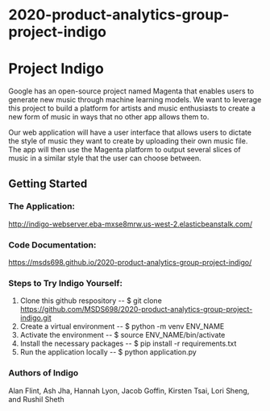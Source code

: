 # 2020-product-analytics-group-project-indigo

# Project Indigo

Google has an open-source project named Magenta that enables users to generate new music through machine learning models. We want to leverage this project to build a platform for artists and music enthusiasts to create a new form of music in ways that no other app allows them to.

Our web application will have a user interface that allows users to dictate the style of music they want to create by uploading their own music file. The app will then use the Magenta platform to output several slices of music in a similar style that the user can choose between.

## Getting Started

### The Application:

http://indigo-webserver.eba-mxse8mrw.us-west-2.elasticbeanstalk.com/

### Code Documentation:

https://msds698.github.io/2020-product-analytics-group-project-indigo/

### Steps to Try Indigo Yourself:
1. Clone this github respository -- $ git clone https://github.com/MSDS698/2020-product-analytics-group-project-indigo.git
2. Create a virtual environment -- $ python -m venv ENV_NAME
3. Activate the environment -- $ source ENV_NAME/bin/activate
4. Install the necessary packages -- $ pip install -r requirements.txt
5. Run the application locally -- $ python application.py


### Authors of Indigo
Alan Flint, Ash Jha, Hannah Lyon, Jacob Goffin, Kirsten Tsai, Lori Sheng, and Rushil Sheth

